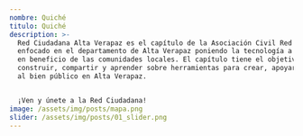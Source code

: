 ```yaml
---
nombre: Quiché
titulo: Quiché
description: >-
  Red Ciudadana Alta Verapaz es el capítulo de la Asociación Civil Red Ciudadana
  enfocado en el departamento de Alta Verapaz poniendo la tecnología a trabajar
  en beneficio de las comunidades locales. El capítulo tiene el objetivo de 
  construir, compartir y aprender sobre herramientas para crear, apoyar y servir
  al bien público en Alta Verapaz.


  ¡Ven y únete a la Red Ciudadana!
image: /assets/img/posts/mapa.png
slider: /assets/img/posts/01_slider.png
---
```

